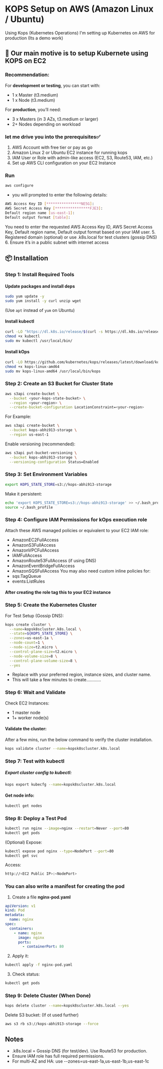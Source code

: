 # KOPS Setup on AWS (Amazon Linux / Ubuntu)
Using Kops (Kubernetes Operations) I'm setting up Kubernetes on AWS for production (Its a demo work)
## 🚀 Our main motive is to setup Kubernete using KOPS on EC2
### Recommendation:
For **development or testing**, you can start with:
-  1 x Master (t3.medium)
-  1 x Node (t3.medium)

For **production**, you’ll need:
-  3 x Masters (in 3 AZs, t3.medium or larger)
-  2+ Nodes depending on workload

### let me drive you into the prerequisites✅
1.  AWS Account with free tier or pay as go
2.  Amazon Linux 2 or Ubuntu EC2 instance for running kops
3.  IAM User or Role with admin-like access (EC2, S3, Route53, IAM, etc.)
4.  Set up AWS CLI configuration on your EC2 Instance
### Run 
```bash
aws configure
```
-  you will prompted to enter the following details:
```bash
AWS Access Key ID [****************NE5G]:
AWS Secret Access Key [****************FJE3]:
Default region name [us-east-1]:
Default output format [table]:
```
You need to enter the requested AWS Access Key ID, AWS Secret Access Key, Default region name, Default output format based on your IAM user.
5.  Registered domain (optional) or use .k8s.local for test clusters (gossip DNS)
6.  Ensure it’s in a public subnet with internet access

## 📦 Installation
### Step 1: Install Required Tools
#### Update packages and install deps
```bash
sudo yum update -y
sudo yum install -y curl unzip wget
```
(Use `apt` instead of `yum` on Ubuntu)
#### Install kubectl
```bash
curl -LO "https://dl.k8s.io/release/$(curl -s https://dl.k8s.io/release/stable.txt)/bin/linux/amd64/kubectl"
chmod +x kubectl
sudo mv kubectl /usr/local/bin/
```
 #### Install kOps
 ```bash
curl -LO https://github.com/kubernetes/kops/releases/latest/download/kops-linux-amd64
chmod +x kops-linux-amd64
sudo mv kops-linux-amd64 /usr/local/bin/kops
```
### Step 2: Create an S3 Bucket for Cluster State
```bash
aws s3api create-bucket \
  --bucket <your-kops-state-bucket> \
  --region <your-region> \
  --create-bucket-configuration LocationConstraint=<your-region>
```
For Example:
```bash
aws s3api create-bucket \
  --bucket kops-abhi913-storage \
  --region us-east-1
```
Enable versioning (recommended):
```bash
aws s3api put-bucket-versioning \
  --bucket kops-abhi913-storage \
  --versioning-configuration Status=Enabled
```
### Step 3: Set Environment Variables
```bash
export KOPS_STATE_STORE=s3://kops-abhi913-storage
```
Make it persistent:
```bash
echo 'export KOPS_STATE_STORE=s3://kops-abhi913-storage' >> ~/.bash_profile
source ~/.bash_profile
```
### Step 4: Configure IAM Permissions for kOps execution role
Attach these AWS managed policies or equivalent to your EC2 IAM role:
-  AmazonEC2FullAccess
-  AmazonS3FullAccess
-  AmazonVPCFullAccess
-  IAMFullAccess
-  AmazonRoute53FullAccess (if using DNS)
-  AmazonEventBridgeFullAccess
-  AmazonSQSFullAccess
You may also need custom inline policies for:
-  sqs:TagQueue
-  events:ListRules
#### After creating the role tag this to your EC2 instance 

### Step 5: Create the Kubernetes Cluster
For Test Setup (Gossip DNS):
```bash
kops create cluster \
  --name=kopsk8scluster.k8s.local \
  --state=${KOPS_STATE_STORE} \
  --zones=us-east-1a \
  --node-count=1 \
  --node-size=t2.micro \
  --control-plane-size=t2.micro \
  --node-volume-size=8 \
  --control-plane-volume-size=8 \
  --yes
```
-  Replace with your preferred region, instance sizes, and cluster name.
-  This will take a few minutes to create............
  
### Step 6: Wait and Validate
Check EC2 Instances:
-  1 master node
-  1+ worker node(s)
#### Validate the cluster:
After a few mins, run the below command to verify the cluster installation.
```bash
kops validate cluster --name=kopsk8scluster.k8s.local
```
### Step 7: Test with kubectl
##### Export cluster config to kubectl:
```bash
kops export kubecfg --name=kopsk8scluster.k8s.local
```
#### Get node info:
```bash
kubectl get nodes
```

### Step 8: Deploy a Test Pod
```bash
kubectl run nginx --image=nginx --restart=Never --port=80
kubectl get pods
```
(Optional) Expose:
```bash
kubectl expose pod nginx --type=NodePort --port=80
kubectl get svc
```
Access:
```bash
http://<EC2 Public IP>:<NodePort>
```
### You can also write a manifest for creating the pod
1.  Create a file **nginx-pod.yaml**
```yaml
apiVersion: v1
kind: Pod
metadata:
  name: nginx
spec:
  containers:
    - name: nginx
      image: nginx
      ports:
        - containerPort: 80
```
2.  Apply it:
```bash
kubectl apply -f nginx-pod.yaml
```
3.  Check status:
```bash
kubectl get pods
```
### Step 9: Delete Cluster (When Done)
```bash
kops delete cluster --name=kopsk8scluster.k8s.local --yes
```
Delete S3 bucket: (If ot used further)
```bash
aws s3 rb s3://kops-abhi913-storage --force
```
## Notes
-  .k8s.local = Gossip DNS (for test/dev). Use Route53 for production.
-  Ensure IAM role has full required permissions.
-  For multi-AZ and HA: use --zones=us-east-1a,us-east-1b,us-east-1c
